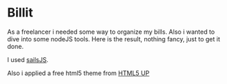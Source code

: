 # Billit

As a freelancer i needed some way to organize my bills. Also i wanted to dive into some nodeJS tools. Here is the result, nothing fancy, just to get it done.

I used [sailsJS](http://sailsjs.org).

Also i applied a free html5 theme from [HTML5 UP](http://html5up.net/)
